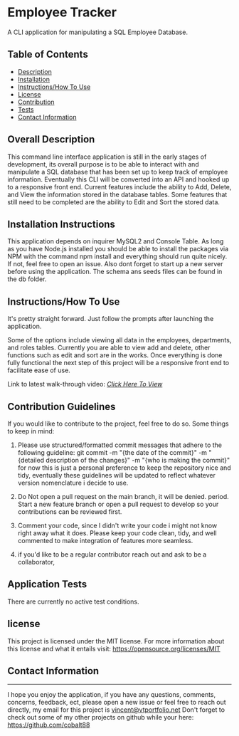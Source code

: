 # Employee Tracker
A CLI application for manipulating a SQL Employee Database.

 ## Table of Contents

- [Description](#overall-description)
- [Installation](#installation-instructions)
- [Instructions/How To Use](#instructions/how-to-use)
- [License](#license)
- [Contribution](#contribution-guidelines)
- [Tests](#application-tests)
- [Contact Information](#contact-information)



 ## Overall Description 

 This command line interface application is still in the early stages of development, its overall purpose is to be able to interact with and manipulate a SQL database that has been set up to keep track of employee information. Eventually this CLI will be converted into an API and hooked up to a responsive front end. Current features include the ability to Add, Delete, and View the information stored in the database tables. 
 Some features that still need to be completed are the ability to Edit and Sort the stored data.

 

 ## Installation Instructions

 This application depends on inquirer MySQL2 and Console Table. As long as you have Node.js installed you should be able to install the packages via NPM with the command npm install and everything should run quite nicely. If not, feel free to open an issue. Also dont forget to start up a new server before using the application. The schema ans seeds files can be found in the db folder. 

 ## Instructions/How To Use
 
 It's pretty straight forward. Just follow the prompts after launching the application.

 Some of the options include viewing all data in the employees, departments, and roles tables. Currently you are able to view add and delete, other functions such as edit and sort are in the works. Once everything is done fully functional the next step of this project will be a responsive front end to facilitate ease of use. 

 Link to latest walk-through video:   *<a href="https://drive.google.com/file/d/1WRff0gYTG9m92VfylvsXwv4iN27CjMZS/view"> Click Here To View</a>*



 ## Contribution Guidelines
 If you would like to contribute to the project, feel free to do so. Some things to keep in mind:

 1. Please use structured/formatted commit messages that adhere to the following guideline: git commit -m "{the date of the commit}" -m "{detailed description of the changes}" -m "{who is making the commit}"
 for now this is just a personal preference to keep the repository nice and tidy, eventually these guidelines will be updated to reflect whatever version nomenclature i decide to use. 

 2. Do Not open a pull request on the main branch, it will be denied. period. Start a new feature branch or open a pull request to develop so your contributions can be reviewed first. 

 3. Comment your code, since I didn't write your code i might not know right away what it does. Please keep your code clean, tidy, and well commented to make integration of features more seamless. 

 4. if you'd like to be a regular contributor reach out and ask to be a collaborator, 

 ## Application Tests
 There are currently no active test conditions.



## license
  This project is licensed under the MIT license.
  For more information about this license and what it entails visit: https://opensource.org/licenses/MIT

 ## Contact Information
 - - -
I hope you enjoy the application, if you have any questions, comments, concerns, feedback, ect, 
please open a new issue or feel free to reach out directly, my email for this project is vincent@vtportfolio.net
Don't forget to check out some of my other projects on github while your here: https://github.com/cobalt88